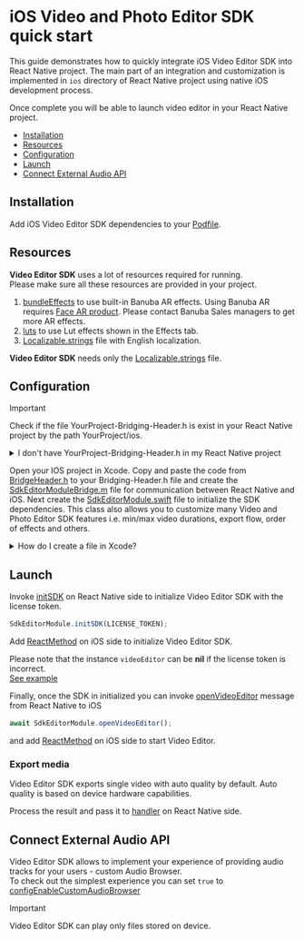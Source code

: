 # iOS Video and Photo Editor SDK quick start

This guide demonstrates how to quickly integrate iOS Video Editor SDK into React Native project.
The main part of an integration and customization is implemented in ```ios``` directory
of React Native project using native iOS development process.

Once complete you will be able to launch video editor in your React Native project.

- [Installation](#installation)
- [Resources](#resources)
- [Configuration](#configuration)
- [Launch](#launch)
- [Connect External Audio API](#connect-external-audio-api)


## Installation
Add iOS Video Editor SDK dependencies to your [Podfile](../ios/Podfile).

## Resources
**Video Editor SDK** uses a lot of resources required for running.  
Please make sure all these resources are provided in your project.
1. [bundleEffects](../ios/vesdkreactnativecliintegrationsample/bundleEffects) to use built-in Banuba AR effects. Using Banuba AR requires [Face AR product](https://docs.banuba.com/face-ar-sdk-v1). Please contact Banuba Sales managers to get more AR effects.
2. [luts](../ios/vesdkreactnativecliintegrationsample/luts) to use Lut effects shown in the Effects tab.
3. [Localizable.strings](../ios/Localizable.strings) file with English localization.

**Video Editor SDK** needs only the [Localizable.strings](../ios/Localizable.strings) file.

## Configuration

> [!IMPORTANT]  
> Check if the file YourProject-Bridging-Header.h is exist in your React Native project by the path YourProject/ios.

<details>
<summary>I don't have YourProject-Bridging-Header.h in my React Native project</summary>
<br>
If you don't have the YourProject-Bridging-Header.h file, then open your iOS project in XCode.
Next, create a new Swift file in your project by following the path File -> New -> File:

![Adding a new Swift file s_1](./assets/images/screenshot_1.png)
![Adding a new Swift file s_2](./assets/images/screenshot_2.png)
![Adding a new Swift file s_3](./assets/images/screenshot_3.png)

Xcode will suggest you add a Bridging Header. Accept it:

![Adding a new Swift file s_4](./assets/images/screenshot_4.png)
</details>

Open your IOS project in Xcode. Copy and paste the code from [BridgeHeader.h](../ios/BridgeHeader.h) to your Bridging-Header.h file
and create the [SdkEditorModuleBridge.m](../ios/SdkEditorModuleBridge.m) file for communication between React Native and iOS. 
Next create the [SdkEditorModule.swift](../ios/SdkEditorModule.swift) file to initialize the SDK dependencies. This class also allows you to customize many Video and Photo Editor SDK features i.e.
min/max video durations, export flow, order of effects and others.
<details>
<summary>How do I create a file in Xcode?</summary>
<br>
To create files, go to File -> New -> File in Xcode:

![Adding a new Swift file s_1.1](./assets/images/screenshot_1.png)
![Adding a new Swift file s_5](./assets/images/screenshot_5.png)
</details>

## Launch

Invoke [initSDK](../App.js#L15) on React Native side to initialize Video Editor SDK with the license token.
```javascript
SdkEditorModule.initSDK(LICENSE_TOKEN);
```

Add [ReactMethod](../ios/SdkEditorModule.swift#L35) on iOS side to initialize Video Editor SDK.

Please note that the instance  ```videoEditor``` can be **nil** if the license token is incorrect.  
[See example](../ios/SdkEditorModule.swift#L40)

Finally, once the SDK in initialized you can invoke [openVideoEditor](../App.js#L19) message from React Native to iOS

```javascript
await SdkEditorModule.openVideoEditor();
```

and add [ReactMethod](../ios/SdkEditorModule.swift#L56) on iOS side to start Video Editor.

### Export media
Video Editor SDK exports single video with auto quality by default. Auto quality is based on device hardware capabilities.

Process the result and pass it to [handler](../App.js#L53) on React Native side.

## Connect External Audio API
Video Editor SDK allows to implement your experience of providing audio tracks for your users - custom Audio Browser.  
To check out the simplest experience you can set ```true``` to [configEnableCustomAudioBrowser](../ios/AppDelegate.swift#L15)  
> [!IMPORTANT]
> Video Editor SDK can play only files stored on device.
